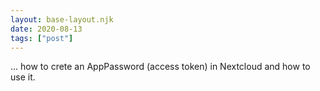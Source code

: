 ```yaml
---
layout: base-layout.njk
date: 2020-08-13
tags: ["post"]
---
```


... how to crete an AppPassword (access token) in Nextcloud and how to use it.
